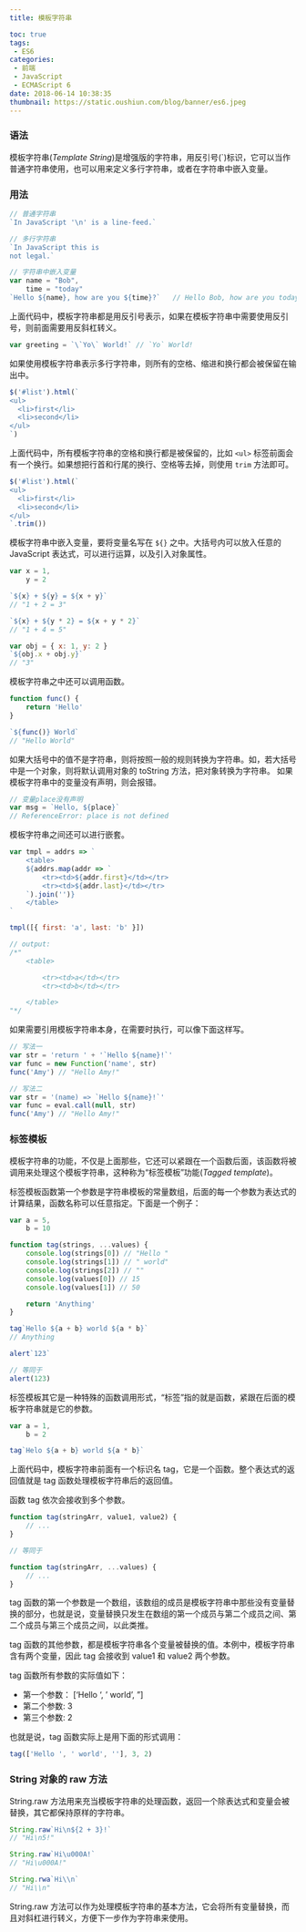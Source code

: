 ```yaml
---
title: 模板字符串

toc: true
tags:
 - ES6
categories:
 - 前端
 - JavaScript
 - ECMAScript 6
date: 2018-06-14 10:38:35
thumbnail: https://static.oushiun.com/blog/banner/es6.jpeg
---
```


### 语法

模板字符串(_Template String_)是增强版的字符串，用反引号(`)标识，它可以当作普通字符串使用，也可以用来定义多行字符串，或者在字符串中嵌入变量。

<!-- more -->

### 用法

``` javascript
// 普通字符串
`In JavaScript '\n' is a line-feed.`

// 多行字符串
`In JavaScript this is
not legal.`

// 字符串中嵌入变量
var name = "Bob", 
    time = "today"
`Hello ${name}, how are you ${time}?`   // Hello Bob, how are you today?
```

上面代码中，模板字符串都是用反引号表示，如果在模板字符串中需要使用反引号，则前面需要用反斜杠转义。

``` javascript
var greeting = `\`Yo\` World!` // `Yo` World!
```

如果使用模板字符串表示多行字符串，则所有的空格、缩进和换行都会被保留在输出中。

``` javascript
$('#list').html(`
<ul>
  <li>first</li>
  <li>second</li>
</ul>
`)
```

上面代码中，所有模板字符串的空格和换行都是被保留的，比如 `<ul>` 标签前面会有一个换行。如果想把行首和行尾的换行、空格等去掉，则使用 `trim` 方法即可。

``` javascript
$('#list').html(`
<ul>
  <li>first</li>
  <li>second</li>
</ul>
`.trim())
```

模板字符串中嵌入变量，要将变量名写在 `${}` 之中。大括号内可以放入任意的 JavaScript 表达式，可以进行运算，以及引入对象属性。

``` javascript
var x = 1,
    y = 2

`${x} + ${y} = ${x + y}`
// "1 + 2 = 3"

`${x} + ${y * 2} = ${x + y * 2}`
// "1 + 4 = 5"

var obj = { x: 1, y: 2 }
`${obj.x + obj.y}`
// "3"

```

模板字符串之中还可以调用函数。

``` javascript
function func() {
    return 'Hello'
}

`${func()} World`
// "Hello World"
```

如果大括号中的值不是字符串，则将按照一般的规则转换为字符串。如，若大括号中是一个对象，则将默认调用对象的 toString 方法，把对象转换为字符串。
如果模板字符串中的变量没有声明，则会报错。

``` javascript
// 变量place没有声明
var msg = `Hello, ${place}`
// ReferenceError: place is not defined
```

模板字符串之间还可以进行嵌套。

``` javascript
var tmpl = addrs => `
    <table>
    ${addrs.map(addr => `
        <tr><td>${addr.first}</td></tr>
        <tr><td>${addr.last}</td></tr>
    `).join('')}
    </table>
`

tmpl([{ first: 'a', last: 'b' }])

// output:
/*"
    <table>

        <tr><td>a</td></tr>
        <tr><td>b</td></tr>

    </table>
"*/
```

如果需要引用模板字符串本身，在需要时执行，可以像下面这样写。

``` javascript
// 写法一
var str = 'return ' + '`Hello ${name}!`'
var func = new Function('name', str)
func('Amy') // "Hello Amy!"

// 写法二
var str = '(name) => `Hello ${name}!`'
var func = eval.call(null, str)
func('Amy') // "Hello Amy!"
```

### 标签模板

模板字符串的功能，不仅是上面那些，它还可以紧跟在一个函数后面，该函数将被调用来处理这个模板字符串，这种称为“标签模板”功能(_Tagged template_)。

标签模板函数第一个参数是字符串模板的常量数组，后面的每一个参数为表达式的计算结果，函数名称可以任意指定。下面是一个例子：

``` javascript
var a = 5,
    b = 10

function tag(strings, ...values) {
    console.log(strings[0]) // "Hello "
    console.log(strings[1]) // " world"
    console.log(strings[2]) // ""
    console.log(values[0]) // 15
    console.log(values[1]) // 50

    return 'Anything'
}

tag`Hello ${a + b} world ${a * b}`
// Anything
```

``` javascript
alert`123`

// 等同于
alert(123)
```

标签模板其它是一种特殊的函数调用形式，“标签”指的就是函数，紧跟在后面的模板字符串就是它的参数。

``` javascript
var a = 1,
    b = 2

tag`Helo ${a + b} world ${a * b}`
```

上面代码中，模板字符串前面有一个标识名 tag，它是一个函数。整个表达式的返回值就是 tag 函数处理模板字符串后的返回值。

函数 tag 依次会接收到多个参数。

``` javascript
function tag(stringArr, value1, value2) {
    // ...
}

// 等同于

function tag(stringArr, ...values) {
    // ...
}
```

tag 函数的第一个参数是一个数组，该数组的成员是模板字符串中那些没有变量替换的部分，也就是说，变量替换只发生在数组的第一个成员与第二个成员之间、第二个成员与第三个成员之间，以此类推。

tag 函数的其他参数，都是模板字符串各个变量被替换的值。本例中，模板字符串含有两个变量，因此 tag 会接收到 value1 和 value2 两个参数。

tag 函数所有参数的实际值如下：

-   第一个参数： [‘Hello ‘, ’ world’, ”]
-   第二个参数: 3
-   第三个参数: 2

也就是说，tag 函数实际上是用下面的形式调用：

``` javascript
tag(['Hello ', ' world', ''], 3, 2)
```

### String 对象的 raw 方法

String.raw 方法用来充当模板字符串的处理函数，返回一个除表达式和变量会被替换，其它都保持原样的字符串。

``` javascript
String.raw`Hi\n${2 + 3}!`
// "Hi\n5!"

String.raw`Hi\u000A!`
// "Hi\u000A!"

String.rwa`Hi\\n`
// "Hi\\n"
```

String.raw 方法可以作为处理模板字符串的基本方法，它会将所有变量替换，而且对斜杠进行转义，方便下一步作为字符串来使用。
